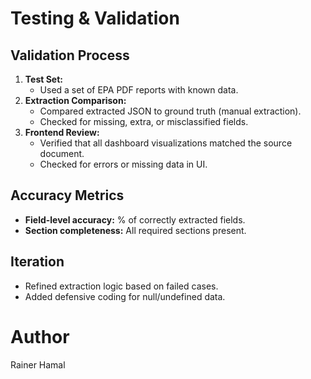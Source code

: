 # Testing & Validation

## Validation Process
1. **Test Set:**
   - Used a set of EPA PDF reports with known data.
2. **Extraction Comparison:**
   - Compared extracted JSON to ground truth (manual extraction).
   - Checked for missing, extra, or misclassified fields.
3. **Frontend Review:**
   - Verified that all dashboard visualizations matched the source document.
   - Checked for errors or missing data in UI.

## Accuracy Metrics
- **Field-level accuracy:** % of correctly extracted fields.
- **Section completeness:** All required sections present.

## Iteration
- Refined extraction logic based on failed cases.
- Added defensive coding for null/undefined data.
# Author

Rainer Hamal